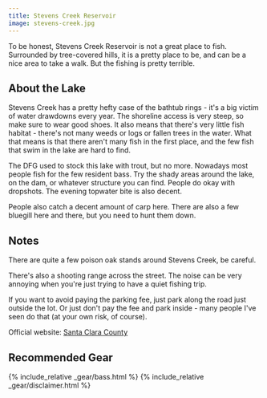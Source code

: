 ```yaml
---
title: Stevens Creek Reservoir
image: stevens-creek.jpg
---
```

To be honest, Stevens Creek Reservoir is not a great place to fish. Surrounded by tree-covered hills, it is a pretty place to be, and can be a nice area to take a walk. But the fishing is pretty terrible.


## About the Lake

Stevens Creek has a pretty hefty case of the bathtub rings - it's a big victim of water drawdowns every year. The shoreline access is very steep, so make sure to wear good shoes. It also means that there's very little fish habitat - there's not many weeds or logs or fallen trees in the water. What that means is that there aren't many fish in the first place, and the few fish that swim in the lake are hard to find.

The DFG used to stock this lake with trout, but no more. Nowadays most people fish for the few resident bass. Try the shady areas around the lake, on the dam, or whatever structure you can find. People do okay with dropshots. The evening topwater bite is also decent.

People also catch a decent amount of carp here. There are also a few bluegill here and there, but you need to hunt them down.

## Notes

There are quite a few poison oak stands around Stevens Creek, be careful.

There's also a shooting range across the street. The noise can be very annoying when you're just trying to have a quiet fishing trip.

If you want to avoid paying the parking fee, just park along the road just outside the lot. Or just don't pay the fee and park inside - many people I've seen do that (at your own risk, of course). 

Official website: [Santa Clara County](https://www.sccgov.org/sites/parks/parkfinder/Pages/StevensCreek.aspx)

## Recommended Gear

{% include_relative _gear/bass.html %}
{% include_relative _gear/disclaimer.html %}

<!--
From the old ichthy.com:
```
Pros: good trout bite in spring, crappie, good size for float tubing

Cons: little cover, draw downs, bass fishing tough

Description: Stevens Creek Reservoir is a drinking water reservoir. This means, according to the public's need, the water level can, and will, be dropped and raised frequently. The fact that it is only 90 acres means that the water level can go down or up very fast, up to a few feet a day. It also means that pretty much no matter how low it gets in the summer, it will fill up with only a few big storms in the winter.

This feature of SCR effects the habitat greatly. With the water level rising and falling frequently there is little, if any, chance for any sort of weed growth to form. Typical bottom content is hard rock to gravel to sandy mud. Near the dam and all the way to the picnic area there is very little shoreline cover when the water drops more than few feet from full. You can see a very distinct line where the brush and vegetation stops and the water shoreline starts. My most successful structure to work in this area has been along the dam and around the spillway. Good fish hold all along the shoreline in deeper water, but it is difficult to find them with a limited period of time.

The middle section, from the picnic area to the fire station, also has limited shoreline cover, but it does have a large amount of mid water stickups and the occasional downed tree. Shoreline access is extremely limited here. Only when the water level is at a extreme low can parts of it be fished.

The upper creek end of SCR is much different than the rest. There is actually a good amount of shoreline cover along with a active culvert and a sandy stream bed area. In the spring large bass will get up tight to the trees submerged in this area. Shoreline access is only fair here and often the better spots are out of reach.

The Fish: Largemouth Bass: The bass fishing is fair at Stevens Creek. There can be a good prespawn and spawn bite in the back end of the lake. Your typical assortment of baits will all work. But you really have to hit it on the right day. Summer and fall are very tough. You can some fish on reaction baits, but they will be small. I've had success fishing crankbaits and spinnerbaits through the trees in the middle portion of the lake. Another option is to fish carolina rigs deep near the dam and spillway. Winter is slow, but consistent. You will get skunked half the time, but it is by far the best time to catch a bass over 5 pounds here. Best bets in the winter is to flip 10 inch power worms if the water is high enough. Or fish jigs down the steep rock walls.

Rainbow Trout: The rainbow trout fishing at SCR can be surprisingly good. If everything goes right, the first stocks of rainbows will start the first week of March. They will continue at 1000 pounds every other week until mid June. The good fishing is slightly different. It ranges from late march to the end of June, and if you're REALLY persistent you can catch them until the end of July.

The good fishing spots wander throughout the months for trout. The first spot to see trout is usually the launch ramp and the spillway. Later the hot spot is the dam, especially around the shack in the center. By June the fish often start congregating around the shoreline opposite the parking lot. By this time the water level has dropped enough so that you can easily walk across the spillway to this far shoreline. If you're going to catch trout after June, the spillway and far shoreline are your best bets.

Standard powerbait-dunking techniques work here. Try sliding egg sinker setup with leaders in the 15 foot range with a small marshmallow. In the evening right after stocks 1/4 oz kastmasters can be dynamite here also.

Crappie: The crappie fishing can be good, but size is lacking. The best time to fish for crappie here is spring, early summer, and fall. In the fall, around September and October, the fish will school up at the surface and can be caught by casting small jigs into the boils. Over 50 fish in the evening is a possibility. I use a 1/16 oz jighead with a 2 inch chartreuse curly tail grub.

Other: There are some catfish stocked here. Not many though and the fishing for them isn't all that great. I've caught a few by accident but don't intentionally fish for them.

There are some very large carp in here also. Best spot is the shallow flats near the creek.

The ever hungry bluegill is always an option. If you're using nightcrawlers it will be hard to avoid them. I fish for them with my flyrod when they come to spawn on shallow flats. They are good hard fighting fish on a flyrod.

Word has it some one caught a relative of the piranha in here ... 
```
-->
